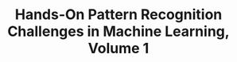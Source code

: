 ---
title: "Hands-On Pattern Recognition Challenges in Machine Learning, Volume 1"
year: 2011
pdf_url: "http://mtome.com/Publications/CiML/CiML-v1-book.pdf"
category: "vision"
author_list: "Isabelle Guyon, Gavin Cawley, Gideon Dror, Amir Saffari"
grant: "NULL"
pub_in: "Microtome Publishing,Brookline, Massachusetts, 2011"
---